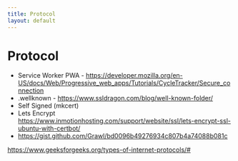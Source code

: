 ```yaml
---
title: Protocol
layout: default
---
```


# Protocol

- Service Worker PWA - https://developer.mozilla.org/en-US/docs/Web/Progressive_web_apps/Tutorials/CycleTracker/Secure_connection
- .wellknown - https://www.ssldragon.com/blog/well-known-folder/
- Self Signed (mkcert)
- Lets Encrypt https://www.inmotionhosting.com/support/website/ssl/lets-encrypt-ssl-ubuntu-with-certbot/
- https://gist.github.com/Grawl/bd0096b49276934c807b4a74088b081c

https://www.geeksforgeeks.org/types-of-internet-protocols/#